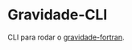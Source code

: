 # Gravidade-CLI

CLI para rodar o [gravidade-fortran](https://github.com/Potalej/gravidade-fortran).
